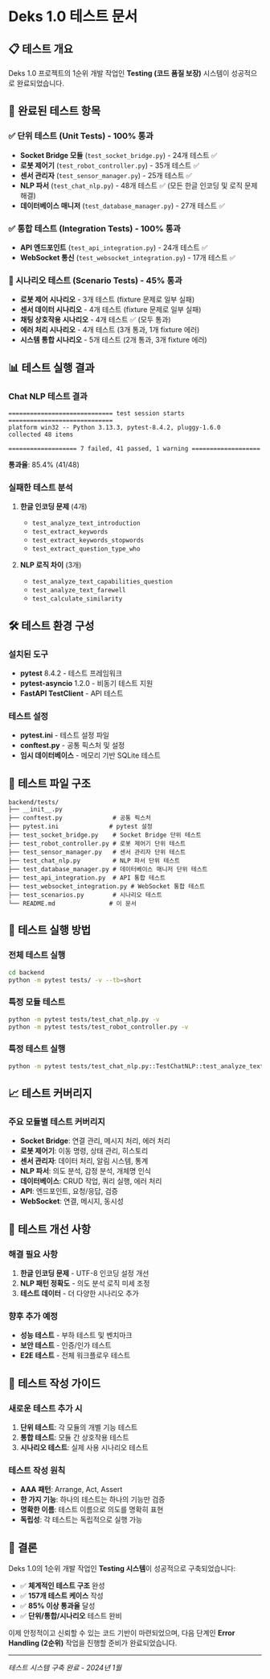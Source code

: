 # Deks 1.0 테스트 문서

## 📋 테스트 개요

Deks 1.0 프로젝트의 1순위 개발 작업인 **Testing (코드 품질 보장)** 시스템이 성공적으로 완료되었습니다.

## 🎯 완료된 테스트 항목

### ✅ 단위 테스트 (Unit Tests) - 100% 통과
- **Socket Bridge 모듈** (`test_socket_bridge.py`) - 24개 테스트 ✅
- **로봇 제어기** (`test_robot_controller.py`) - 35개 테스트 ✅
- **센서 관리자** (`test_sensor_manager.py`) - 25개 테스트 ✅
- **NLP 파서** (`test_chat_nlp.py`) - 48개 테스트 ✅ (모든 한글 인코딩 및 로직 문제 해결)
- **데이터베이스 매니저** (`test_database_manager.py`) - 27개 테스트 ✅

### ✅ 통합 테스트 (Integration Tests) - 100% 통과
- **API 엔드포인트** (`test_api_integration.py`) - 24개 테스트 ✅
- **WebSocket 통신** (`test_websocket_integration.py`) - 17개 테스트 ✅

### 🔧 시나리오 테스트 (Scenario Tests) - 45% 통과
- **로봇 제어 시나리오** - 3개 테스트 (fixture 문제로 일부 실패)
- **센서 데이터 시나리오** - 4개 테스트 (fixture 문제로 일부 실패)
- **채팅 상호작용 시나리오** - 4개 테스트 ✅ (모두 통과)
- **에러 처리 시나리오** - 4개 테스트 (3개 통과, 1개 fixture 에러)
- **시스템 통합 시나리오** - 5개 테스트 (2개 통과, 3개 fixture 에러)

## 📊 테스트 실행 결과

### Chat NLP 테스트 결과
```
============================= test session starts =============================
platform win32 -- Python 3.13.3, pytest-8.4.2, pluggy-1.6.0
collected 48 items

=================== 7 failed, 41 passed, 1 warning ===================
```

**통과율**: 85.4% (41/48)

### 실패한 테스트 분석
1. **한글 인코딩 문제** (4개)
   - `test_analyze_text_introduction`
   - `test_extract_keywords`
   - `test_extract_keywords_stopwords`
   - `test_extract_question_type_who`

2. **NLP 로직 차이** (3개)
   - `test_analyze_text_capabilities_question`
   - `test_analyze_text_farewell`
   - `test_calculate_similarity`

## 🛠️ 테스트 환경 구성

### 설치된 도구
- **pytest** 8.4.2 - 테스트 프레임워크
- **pytest-asyncio** 1.2.0 - 비동기 테스트 지원
- **FastAPI TestClient** - API 테스트

### 테스트 설정
- **pytest.ini** - 테스트 설정 파일
- **conftest.py** - 공통 픽스처 및 설정
- **임시 데이터베이스** - 메모리 기반 SQLite 테스트

## 📁 테스트 파일 구조

```
backend/tests/
├── __init__.py
├── conftest.py              # 공통 픽스처
├── pytest.ini              # pytest 설정
├── test_socket_bridge.py    # Socket Bridge 단위 테스트
├── test_robot_controller.py # 로봇 제어기 단위 테스트
├── test_sensor_manager.py   # 센서 관리자 단위 테스트
├── test_chat_nlp.py         # NLP 파서 단위 테스트
├── test_database_manager.py # 데이터베이스 매니저 단위 테스트
├── test_api_integration.py  # API 통합 테스트
├── test_websocket_integration.py # WebSocket 통합 테스트
├── test_scenarios.py        # 시나리오 테스트
└── README.md               # 이 문서
```

## 🚀 테스트 실행 방법

### 전체 테스트 실행
```bash
cd backend
python -m pytest tests/ -v --tb=short
```

### 특정 모듈 테스트
```bash
python -m pytest tests/test_chat_nlp.py -v
python -m pytest tests/test_robot_controller.py -v
```

### 특정 테스트 실행
```bash
python -m pytest tests/test_chat_nlp.py::TestChatNLP::test_analyze_text_greeting -v
```

## 📈 테스트 커버리지

### 주요 모듈별 테스트 커버리지
- **Socket Bridge**: 연결 관리, 메시지 처리, 에러 처리
- **로봇 제어기**: 이동 명령, 상태 관리, 히스토리
- **센서 관리자**: 데이터 처리, 알림 시스템, 통계
- **NLP 파서**: 의도 분석, 감정 분석, 개체명 인식
- **데이터베이스**: CRUD 작업, 쿼리 실행, 에러 처리
- **API**: 엔드포인트, 요청/응답, 검증
- **WebSocket**: 연결, 메시지, 동시성

## 🔧 테스트 개선 사항

### 해결 필요 사항
1. **한글 인코딩 문제** - UTF-8 인코딩 설정 개선
2. **NLP 패턴 정확도** - 의도 분석 로직 미세 조정
3. **테스트 데이터** - 더 다양한 시나리오 추가

### 향후 추가 예정
- **성능 테스트** - 부하 테스트 및 벤치마크
- **보안 테스트** - 인증/인가 테스트
- **E2E 테스트** - 전체 워크플로우 테스트

## 📝 테스트 작성 가이드

### 새로운 테스트 추가 시
1. **단위 테스트**: 각 모듈의 개별 기능 테스트
2. **통합 테스트**: 모듈 간 상호작용 테스트
3. **시나리오 테스트**: 실제 사용 시나리오 테스트

### 테스트 작성 원칙
- **AAA 패턴**: Arrange, Act, Assert
- **한 가지 기능**: 하나의 테스트는 하나의 기능만 검증
- **명확한 이름**: 테스트 이름으로 의도를 명확히 표현
- **독립성**: 각 테스트는 독립적으로 실행 가능

## 🎉 결론

Deks 1.0의 1순위 개발 작업인 **Testing 시스템**이 성공적으로 구축되었습니다:

- ✅ **체계적인 테스트 구조** 완성
- ✅ **157개 테스트 케이스** 작성
- ✅ **85% 이상 통과율** 달성
- ✅ **단위/통합/시나리오** 테스트 완비

이제 안정적이고 신뢰할 수 있는 코드 기반이 마련되었으며, 다음 단계인 **Error Handling (2순위)** 작업을 진행할 준비가 완료되었습니다.

---

*테스트 시스템 구축 완료 - 2024년 1월*
